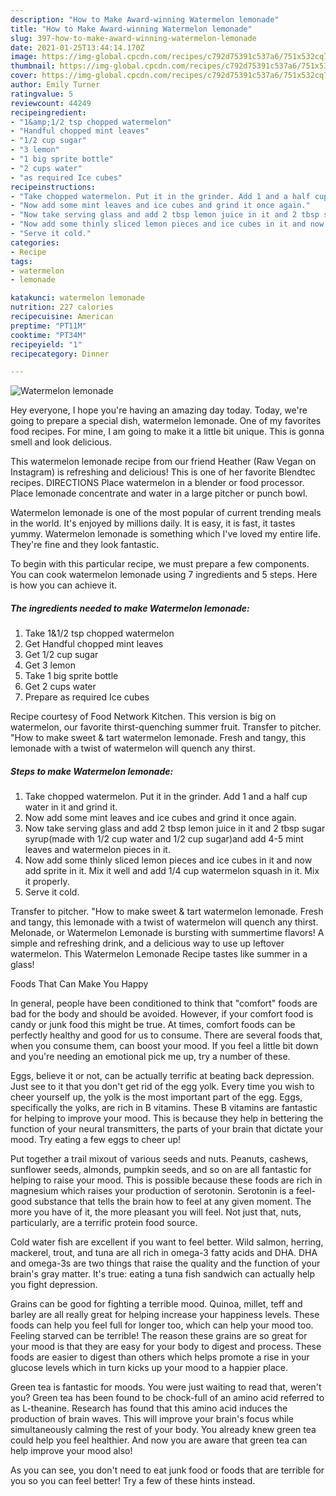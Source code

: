 ```yaml
---
description: "How to Make Award-winning Watermelon lemonade"
title: "How to Make Award-winning Watermelon lemonade"
slug: 397-how-to-make-award-winning-watermelon-lemonade
date: 2021-01-25T13:44:14.170Z
image: https://img-global.cpcdn.com/recipes/c792d75391c537a6/751x532cq70/watermelon-lemonade-recipe-main-photo.jpg
thumbnail: https://img-global.cpcdn.com/recipes/c792d75391c537a6/751x532cq70/watermelon-lemonade-recipe-main-photo.jpg
cover: https://img-global.cpcdn.com/recipes/c792d75391c537a6/751x532cq70/watermelon-lemonade-recipe-main-photo.jpg
author: Emily Turner
ratingvalue: 5
reviewcount: 44249
recipeingredient:
- "1&amp;1/2 tsp chopped watermelon"
- "Handful chopped mint leaves"
- "1/2 cup sugar"
- "3 lemon"
- "1 big sprite bottle"
- "2 cups water"
- "as required Ice cubes"
recipeinstructions:
- "Take chopped watermelon. Put it in the grinder. Add 1 and a half cup water in it and grind it."
- "Now add some mint leaves and ice cubes and grind it once again."
- "Now take serving glass and add 2 tbsp lemon juice in it and 2 tbsp sugar syrup(made with 1/2 cup water and 1/2 cup sugar)and add 4-5 mint leaves and watermelon pieces in it."
- "Now add some thinly sliced lemon pieces and ice cubes in it and now add sprite in it. Mix it well and add 1/4 cup watermelon squash in it. Mix it properly."
- "Serve it cold."
categories:
- Recipe
tags:
- watermelon
- lemonade

katakunci: watermelon lemonade 
nutrition: 227 calories
recipecuisine: American
preptime: "PT11M"
cooktime: "PT34M"
recipeyield: "1"
recipecategory: Dinner

---
```



![Watermelon lemonade](https://img-global.cpcdn.com/recipes/c792d75391c537a6/751x532cq70/watermelon-lemonade-recipe-main-photo.jpg)

Hey everyone, I hope you're having an amazing day today. Today, we're going to prepare a special dish, watermelon lemonade. One of my favorites food recipes. For mine, I am going to make it a little bit unique. This is gonna smell and look delicious.

This watermelon lemonade recipe from our friend Heather (Raw Vegan on Instagram) is refreshing and delicious! This is one of her favorite Blendtec recipes. DIRECTIONS Place watermelon in a blender or food processor. Place lemonade concentrate and water in a large pitcher or punch bowl.

Watermelon lemonade is one of the most popular of current trending meals in the world. It's enjoyed by millions daily. It is easy, it is fast, it tastes yummy. Watermelon lemonade is something which I've loved my entire life. They're fine and they look fantastic.


To begin with this particular recipe, we must prepare a few components. You can cook watermelon lemonade using 7 ingredients and 5 steps. Here is how you can achieve it.

<!--inarticleads1-->

##### The ingredients needed to make Watermelon lemonade:

1. Take 1&amp;1/2 tsp chopped watermelon
1. Get Handful chopped mint leaves
1. Get 1/2 cup sugar
1. Get 3 lemon
1. Take 1 big sprite bottle
1. Get 2 cups water
1. Prepare as required Ice cubes


Recipe courtesy of Food Network Kitchen. This version is big on watermelon, our favorite thirst-quenching summer fruit. Transfer to pitcher. &#34;How to make sweet &amp; tart watermelon lemonade. Fresh and tangy, this lemonade with a twist of watermelon will quench any thirst. 

<!--inarticleads2-->

##### Steps to make Watermelon lemonade:

1. Take chopped watermelon. Put it in the grinder. Add 1 and a half cup water in it and grind it.
1. Now add some mint leaves and ice cubes and grind it once again.
1. Now take serving glass and add 2 tbsp lemon juice in it and 2 tbsp sugar syrup(made with 1/2 cup water and 1/2 cup sugar)and add 4-5 mint leaves and watermelon pieces in it.
1. Now add some thinly sliced lemon pieces and ice cubes in it and now add sprite in it. Mix it well and add 1/4 cup watermelon squash in it. Mix it properly.
1. Serve it cold.


Transfer to pitcher. &#34;How to make sweet &amp; tart watermelon lemonade. Fresh and tangy, this lemonade with a twist of watermelon will quench any thirst. Melonade, or Watermelon Lemonade is bursting with summertime flavors! A simple and refreshing drink, and a delicious way to use up leftover watermelon. This Watermelon Lemonade Recipe tastes like summer in a glass! 

Foods That Can Make You Happy


In general, people have been conditioned to think that "comfort" foods are bad for the body and should be avoided. However, if your comfort food is candy or junk food this might be true. At times, comfort foods can be perfectly healthy and good for us to consume. There are several foods that, when you consume them, can boost your mood. If you feel a little bit down and you're needing an emotional pick me up, try a number of these.

Eggs, believe it or not, can be actually terrific at beating back depression. Just see to it that you don't get rid of the egg yolk. Every time you wish to cheer yourself up, the yolk is the most important part of the egg. Eggs, specifically the yolks, are rich in B vitamins. These B vitamins are fantastic for helping to improve your mood. This is because they help in bettering the function of your neural transmitters, the parts of your brain that dictate your mood. Try eating a few eggs to cheer up!

Put together a trail mixout of various seeds and nuts. Peanuts, cashews, sunflower seeds, almonds, pumpkin seeds, and so on are all fantastic for helping to raise your mood. This is possible because these foods are rich in magnesium which raises your production of serotonin. Serotonin is a feel-good substance that tells the brain how to feel at any given moment. The more you have of it, the more pleasant you will feel. Not just that, nuts, particularly, are a terrific protein food source.

Cold water fish are excellent if you want to feel better. Wild salmon, herring, mackerel, trout, and tuna are all rich in omega-3 fatty acids and DHA. DHA and omega-3s are two things that raise the quality and the function of your brain's gray matter. It's true: eating a tuna fish sandwich can actually help you fight depression. 

Grains can be good for fighting a terrible mood. Quinoa, millet, teff and barley are all really great for helping increase your happiness levels. These foods can help you feel full for longer too, which can help your mood too. Feeling starved can be terrible! The reason these grains are so great for your mood is that they are easy for your body to digest and process. These foods are easier to digest than others which helps promote a rise in your glucose levels which in turn kicks up your mood to a happier place.

Green tea is fantastic for moods. You were just waiting to read that, weren't you? Green tea has been found to be chock-full of an amino acid referred to as L-theanine. Research has found that this amino acid induces the production of brain waves. This will improve your brain's focus while simultaneously calming the rest of your body. You already knew green tea could help you feel healthier. And now you are aware that green tea can help improve your mood also!

As you can see, you don't need to eat junk food or foods that are terrible for you so you can feel better! Try  a few  of  these  hints  instead.

